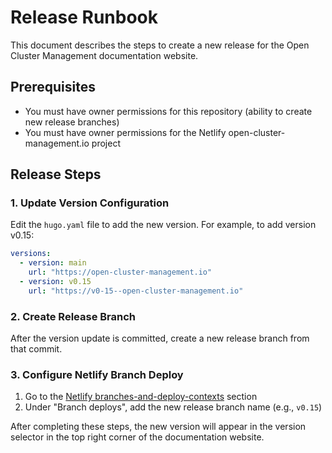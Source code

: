 # Release Runbook

This document describes the steps to create a new release for the Open Cluster Management documentation website.

## Prerequisites

- You must have owner permissions for this repository (ability to create new release branches)
- You must have owner permissions for the Netlify open-cluster-management.io project

## Release Steps

### 1. Update Version Configuration

Edit the `hugo.yaml` file to add the new version. For example, to add version v0.15:

```yaml
versions:
  - version: main
    url: "https://open-cluster-management.io"
  - version: v0.15
    url: "https://v0-15--open-cluster-management.io"
```

### 2. Create Release Branch

After the version update is committed, create a new release branch from that commit.

### 3. Configure Netlify Branch Deploy

1. Go to the [Netlify branches-and-deploy-contexts](https://app.netlify.com/sites/open-cluster-management/configuration/deploys#branches-and-deploy-contexts) section
2. Under "Branch deploys", add the new release branch name (e.g., `v0.15`)

After completing these steps, the new version will appear in the version selector in the top right corner of the documentation website.
